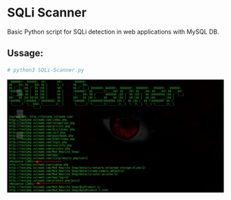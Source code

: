 # SQLi Scanner

Basic Python script for SQLi detection in web applications with MySQL DB.

## Ussage:
```sh
# python3 SQLi-Scanner.py
```
![demo](8526e358-0fbf-4673-96e3-90a01003bd2b.jfif)
